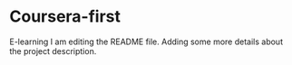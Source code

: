 # Coursera-first
E-learning
I am editing the README file. Adding some more details about the project description.
